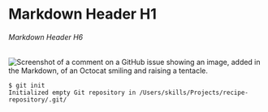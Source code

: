 # Markdown Header H1

###### Markdown Header H6


![Screenshot of a comment on a GitHub issue showing an image, added in the Markdown, of an Octocat smiling and raising a tentacle.](https://octodex.github.com/images/yaktocat.png)


```
$ git init
Initialized empty Git repository in /Users/skills/Projects/recipe-repository/.git/
```
